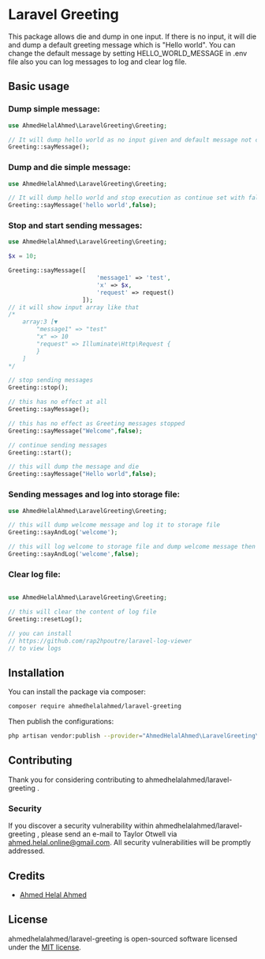 # Laravel Greeting

This package allows die and dump in one input. If there is no input, it will die and dump a default greeting message which is "Hello world".
You can change the default message by setting HELLO_WORLD_MESSAGE in .env file also you can log messages to log and clear log file.

## Basic usage

### Dump simple message:

```php
use AhmedHelalAhmed\LaravelGreeting\Greeting;

// It will dump hello world as no input given and default message not changed
Greeting::sayMessage();
```

### Dump and die simple message:

```php
use AhmedHelalAhmed\LaravelGreeting\Greeting;

// It will dump hello world and stop execution as continue set with false
Greeting::sayMessage('hello world',false);

```

### Stop and start sending messages:

```php
use AhmedHelalAhmed\LaravelGreeting\Greeting;

$x = 10;

Greeting::sayMessage([
                         'message1' => 'test',
                         'x' => $x,
                         'request' => request()
                     ]);
// it will show input array like that
/*
    array:3 [▼
        "message1" => "test"
        "x" => 10
        "request" => Illuminate\Http\Request {
        }
    ]
*/

// stop sending messages
Greeting::stop();

// this has no effect at all
Greeting::sayMessage();

// this has no effect as Greeting messages stopped
Greeting::sayMessage("Welcome",false);

// continue sending messages
Greeting::start();

// this will dump the message and die
Greeting::sayMessage("Hello world",false);

```

### Sending messages and log into storage file:

```php
use AhmedHelalAhmed\LaravelGreeting\Greeting;

// this will dump welcome message and log it to storage file
Greeting::sayAndLog('welcome');

// this will log welcome to storage file and dump welcome message then stop execution
Greeting::sayAndLog('welcome',false);

```

### Clear log file:

```php

use AhmedHelalAhmed\LaravelGreeting\Greeting;

// this will clear the content of log file
Greeting::resetLog();

// you can install
// https://github.com/rap2hpoutre/laravel-log-viewer
// to view logs

```

## Installation

You can install the package via composer:

```bash
composer require ahmedhelalahmed/laravel-greeting
```

Then publish the configurations:

```bash
php artisan vendor:publish --provider="AhmedHelalAhmed\LaravelGreeting\LaravelGreetingServiceProvider"
```

## Contributing

Thank you for considering contributing to ahmedhelalahmed/laravel-greeting .

### Security

If you discover a security vulnerability within ahmedhelalahmed/laravel-greeting , please send an e-mail to Taylor Otwell via ahmed.helal.online@gmail.com. All security vulnerabilities will be promptly addressed.

## Credits

- [Ahmed Helal Ahmed](https://github.com/ahmedhelalahmed)

## License

ahmedhelalahmed/laravel-greeting is open-sourced software licensed under the [MIT license](https://opensource.org/licenses/MIT).
